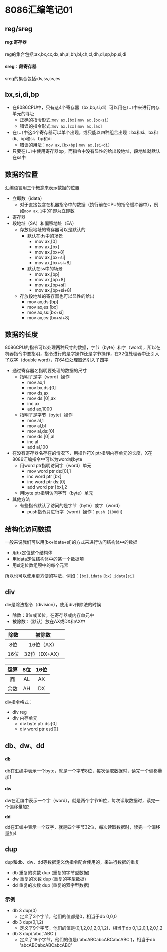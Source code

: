 # 8086汇编笔记01

## reg/sreg

#### reg:寄存器

reg的集合包括:ax,bx,cx,dx,ah,al,bh,bl,ch,cl,dh,dl,sp,bp,si,di

#### sreg：段寄存器

sreg的集合包括:ds,ss,cs,es

## bx,si,di,bp

- 在8086CPU中，只有这4个寄存器（bx,bp,si,di）可以用在`[…]`中来进行内存单元的寻址
  - 正确的指令形式:`mov ax,[bx]` `mov ax,[bx+si]`
  - 错误的指令形式:`mov ax,[cx]` `mov ax,[ax]`
- 在`[…]`中这4个寄存器可以单个出现，或只能以四种组合出现：bx和si、bx和di、bp和si、bp和di
  - 错误的用法：`mov ax,[bx+bp]`  `mov ax,[si+di]`
- 只要在`[…]`中使用寄存器bp，而指令中没有显性的给出段地址，段地址就默认在ss中

## 数据的位置

汇编语言用三个概念来表示数据的位置

- 立即数（idata）
  - 对于直接包含在机器指令中的数据（执行前在CPU的指令缓冲器中），例如`mov ax.1`中的1即为立即数
- 寄存器
- 段地址（SA）和偏移地址（EA）
  - 存放段地址的寄存器可以是默认的
    - 默认在ds中的场景
      - mov ax,[0]
      - mov ax,[bx]
      - mov ax,[bx+8]
      - mov ax,[bx+si]
      - mov ax,[bx+si+8]
    - 默认在ss中的场景
      - mov ax,[bp]
      - mov ax,[bp+8]
      - mov ax,[bp+si]
      - mov ax,[bp+si+8]
  - 存放段地址的寄存器也可以显性的给出
    - mov ax,ds:[bp]
    - mov ax,es:[bx]
    - mov ax,ss:[bx+si]
    - mov ax,cs:[bx+si+8]

## 数据的长度

8086CPU的指令可以处理两种尺寸的数据，字节（byte）和字（word），所以在机器指令中要指明，指令进行的是字操作还是字节操作，在32位处理器中还引入了双字（double word），在64位处理器还引入了四字

- 通过寄存器名指明要处理的数据的尺寸
  - 指明了是字（word）操作
    - mov ax,1
    - mov bx,ds:[0]
    - mov ds,ax
    - mov ds:[0],ax
    - inc ax
    - add ax,1000
  - 指明了是字节（byte）操作
    - mov al,1
    - mov al,bl
    - mov al,ds:[0]
    - mov ds:[0],al
    - inc al
    - add al,100
- 在没有寄存器名存在的情况下，用操作符X ptr指明内存单元的长度，X在8086汇编指令中可以为word或byte
  - 用word ptr指明访问字（word）单元
    - mov word ptr ds:[0],1
    - inc word ptr [bx]
    - inc word ptr ds:[0]
    - add word ptr [bx],2
  - 用byte ptr指明访问字节（byte）单元
- 其他方法
  - 有些指令默认了访问的是字节（byte）或字（word）
    - push指令只进行字（word）操作：`push [1000H]`

## 结构化访问数据

一般来说我们可以用[bx+idata+si]的方式来进行访问结构体中的数据

- 用bx定位整个结构体
- 用idata定位结构体中的某一个数据项
- 用si定位数组项中的每个元素

所以也可以使用更方便的写法，例如：`[bx].idata`  `[bx].idata[si]`

## div

div是除法指令（division），使用div作除法的时候

- 除数：8位或16位，在寄存器或内存单元中
- 被除数：（默认）放在AX或DX和AX中

| 除数 |    被除数     |
| :--: | :-----------: |
| 8位  |  16位（AX）   |
| 16位 | 32位（DX+AX） |

| 运算 | 8位  | 16位 |
| :--: | :--: | :--: |
|  商  |  AL  |  AX  |
| 余数 |  AH  |  DX  |

div指令格式：

- div reg
- div 内存单元
  - div byte ptr ds:[0]
  - div word ptr es:[0]

## db、dw、dd

#### **db**

db在汇编中表示一个byte，就是一个字节8位，每次读取数据时，读完一个偏移量加1 

#### **dw**

dw在汇编中表示一个字（word），就是两个字节16位，每次读取数据时，读完一个偏移量加2

**dd**

dd在汇编中表示一个双字，就是四个字节32位，每次读取数据时，读完一个偏移量加4

## dup

dup和db、dw、dd等数据定义伪指令配合使用的，来进行数据的重复

- db 重复的次数 dup (重复的字节型数据)
- dw 重复的次数 dup (重复的字型数据)
- dd 重复的次数 dup (重复的双字型数据)

### 示例

- db 3 dup(0)
  - 定义了3个字节，他们的值都是0，相当于db 0,0,0
- db 3 dup(0,1,2)
  - 定义了9个字节，他们的值是(0,1,2,0,1,2,0,1,2)，相当于db 0,1,2,0,1,2,0,1,2
- db 3 dup('abc','ABC')
  - 定义了18个字节，他们的值是('abcABCabcABCabcABC')，相当于db 'abcABCabcABCabcABC'

